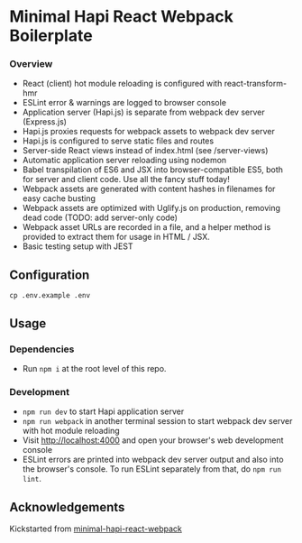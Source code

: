 # Minimal Hapi React Webpack Boilerplate

### Overview

* React (client) hot module reloading is configured with react-transform-hmr
* ESLint error & warnings are logged to browser console
* Application server (Hapi.js) is separate from webpack dev server (Express.js)
* Hapi.js proxies requests for webpack assets to webpack dev server
* Hapi.js is configured to serve static files and routes
* Server-side React views instead of index.html (see /server-views)
* Automatic application server reloading using nodemon
* Babel transpilation of ES6 and JSX into browser-compatible ES5, both for server and client code. Use all the fancy stuff today!
* Webpack assets are generated with content hashes in filenames for easy cache busting
* Webpack assets are optimized with Uglify.js on production, removing dead code (TODO: add server-only code)
* Webpack asset URLs are recorded in a file, and a helper method is provided to extract them for usage in HTML / JSX.
* Basic testing setup with JEST

## Configuration

`cp .env.example .env`

## Usage

### Dependencies

* Run `npm i` at the root level of this repo.

### Development

* `npm run dev` to start Hapi application server
* `npm run webpack` in another terminal session to start webpack dev server with hot module reloading
* Visit [http://localhost:4000](http://localhost:4000) and open your browser's web development console
* ESLint errors are printed into webpack dev server output and also into the browser's console. To run ESLint separately from that, do `npm run lint`.

## Acknowledgements

Kickstarted from [minimal-hapi-react-webpack](https://github.com/raquo/minimal-hapi-react-webpack/graphs/contributors)
